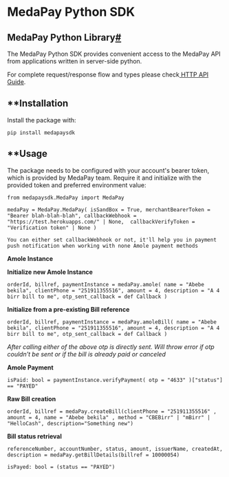 <!-- Output copied to clipboard! -->

<!-----
NEW: Check the "Suppress top comment" option to remove this info from the output.

Conversion time: 0.336 seconds.


Using this Markdown file:

1. Paste this output into your source file.
2. See the notes and action items below regarding this conversion run.
3. Check the rendered output (headings, lists, code blocks, tables) for proper
   formatting and use a linkchecker before you publish this page.

Conversion notes:

* Docs to Markdown version 1.0β29
* Thu Oct 29 2020 01:59:36 GMT-0700 (PDT)
* Source doc: MedaPay Python SDK
* Tables are currently converted to HTML tables.
----->

# **MedaPay Python SDK**


## **MedaPay Python Library[#](https://developer.pay.meda.chat/docs/nodejs-sdk#medapay-nodejs-library)**

The MedaPay Python SDK provides convenient access to the MedaPay API from applications written in server-side python.

For complete request/response flow and types please check[ HTTP API Guide](https://developer.pay.meda.chat/docs/).


## **Installation

Install the package with:

```
pip install medapaysdk
```


## **Usage

The package needs to be configured with your account's bearer token, which is provided by MedaPay team. Require it and initialize with the provided token and preferred environment value:


```
from medapaysdk.MedaPay import MedaPay

medaPay = MedaPay.MedaPay( isSandBox = True, merchantBearerToken = "Bearer blah-blah-blah", callbackWebhook = "https://test.herokuapps.com/" | None,  callbackVerifyToken = "Verification token" | None )
```



```
You can either set callbackWebhook or not, it'll help you in payment push notification when working with none Amole payment methods
```


**Amole Instance**

**Initialize new Amole Instance**

```
orderId, billref, paymentInstance = medaPay.amole( name = "Abebe bekila", clientPhone = "251911355516", amount = 4, description = "A 4 birr bill to me", otp_sent_callback = def Callback )
```


**Initialize from a pre-existing Bill reference**

```
orderId, billref, paymentInstance = medaPay.amoleBill( name = "Abebe bekila", clientPhone = "251911355516", amount = 4, description = "A 4 birr bill to me", otp_sent_callback = def Callback )
```


_After calling either of the above otp is directly sent. Will throw error if otp couldn’t be sent or if the bill is already paid or canceled_

**Amole Payment**

```
isPaid: bool = paymentInstance.verifyPayment( otp = "4633" )["status"] == "PAYED"
```


**Raw Bill creation**

```
orderId, billref = medaPay.createBill(clientPhone = "251911355516" , amount = 4, name = "Abebe bekila" , method = "CBEBirr" | "mBirr" | "HelloCash", description="Something new")
```


**Bill status retrieval**

```
referenceNumber, accountNumber, status, amount, issuerName, createdAt, description = medaPay.getBillDetails(billref = 10000054)

isPayed: bool = (status == "PAYED")
```


